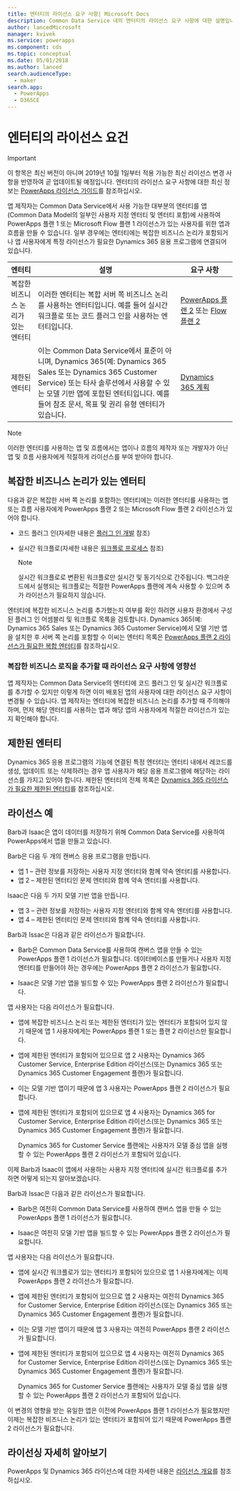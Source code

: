 ```yaml
---
title: 엔터티의 라이선스 요구 사항| Microsoft Docs
description: Common Data Service 내의 엔터티의 라이선스 요구 사항에 대한 설명입니다.
author: lancedMicrosoft
manager: kvivek
ms.service: powerapps
ms.component: cds
ms.topic: conceptual
ms.date: 05/01/2018
ms.author: lanced
search.audienceType:
  - maker
search.app:
  - PowerApps
  - D365CE
---
```


# <a name="license-requirements-for-entities"></a>엔터티의 라이선스 요건

> [!IMPORTANT]
> 이 항목은 최신 버전이 아니며 2019년 10월 1일부터 적용 가능한 최신 라이선스 변경 사항을 반영하여 곧 업데이트될 예정입니다. 엔터티의 라이선스 요구 사항에 대한 최신 정보는 [PowerApps 라이선스 가이드](https://go.microsoft.com/fwlink/?linkid=2085130)를 참조하십시오.

앱 제작자는 Common Data Service에서 사용 가능한 대부분의 엔터티를 앱(Common Data Model의 일부인 사용자 지정 엔터티 및 엔터티 포함)에 사용하여 PowerApps 플랜 1 또는 Microsoft Flow 플랜 1 라이선스가 있는 사용자를 위한 앱과 흐름을 만들 수 있습니다. 일부 경우에는 엔터티에는 복잡한 비즈니스 논리가 포함되거나 앱 사용자에게 특정 라이선스가 필요한 Dynamics 365 응용 프로그램에 연결되어 있습니다. 


|엔터티    |설명    |요구 사항    |
|---------|---------|---------|
|복잡한 비즈니스 논리가 있는 엔터티   | 이러한 엔터티는 복합 서버 쪽 비즈니스 논리를 사용하는 엔터티입니다. 예를 들어 실시간 워크플로 또는 코드 플러그 인을 사용하는 엔터티입니다.       |  [PowerApps 플랜 2](https://powerapps.microsoft.com/pricing/) 또는 [Flow 플랜 2](https://flow.microsoft.com/pricing/)        |
|제한된 엔터티  |  이는 Common Data Service에서 표준이 아니며, Dynamics 365(예: Dynamics 365 Sales 또는 Dynamics 365 Customer Service) 또는 타사 솔루션에서 사용할 수 있는 모델 기반 앱에 포함된 엔터티입니다. 예를 들어 참조 문서, 목표 및 권리 유형 엔터티가 있습니다.     |  [Dynamics 365 계획](https://dynamics.microsoft.com/pricing/)      | 


> [!NOTE]
> 이러한 엔터티를 사용하는 앱 및 흐름에서는 앱이나 흐름의 제작자 또는 개발자가 아닌 앱 및 흐름 사용자에게 적절하게 라이선스를 부여 받아야 합니다.

## <a name="entities-with-complex-business-logic"></a>복잡한 비즈니스 논리가 있는 엔터티
다음과 같은 복잡한 서버 쪽 논리를 포함하는 엔터티에는 이러한 엔터티를 사용하는 앱 또는 흐름 사용자에게 PowerApps 플랜 2 또는 Microsoft Flow 플랜 2 라이선스가 있어야 합니다.

* 코드 플러그 인(자세한 내용은 [플러그 인 개발](/powerapps/developer/common-data-service/plug-ins) 참조)
* 실시간 워크플로(자세한 내용은 [워크플로 프로세스](/flow/workflow-processes) 참조)

    > [!NOTE]
    >  실시간 워크플로로 변환된 워크플로만 실시간 및 동기식으로 간주됩니다. 백그라운드에서 실행되는 워크플로는 적절한 PowerApps 플랜에 계속 사용할 수 있으며 추가 라이선스가 필요하지 않습니다.

엔터티에 복잡한 비즈니스 논리를 추가했는지 여부를 확인 하려면 사용자 환경에서 구성된 플러그 인 어셈블리 및 워크플로 목록을 검토합니다. Dynamics 365(예: Dynamics 365 Sales 또는 Dynamics 365 Customer Service)에서 모델 기반 앱을 설치한 후 서버 쪽 논리를 포함할 수 이씨는 엔터티 목록은 [PowerApps 플랜 2 라이선스가 필요한 복합 엔터티](data-platform-complex-entities.md)를 참조하십시오.  

### <a name="impacting-license-requirements-when-adding-complex-business-logic"></a>복잡한 비즈니스 로직을 추가할 때 라이선스 요구 사항에 영향선
앱 제작자는 Common Data Service의 엔터티에 코드 플러그 인 및 실시간 워크플로를 추가할 수 있지만 이렇게 하면 이미 배포된 앱의 사용자에 대한 라이선스 요구 사항이 변경될 수 있습니다. 앱 제작자는 엔터티에 복잡한 비즈니스 논리를 추가할 때 주의해야 하며, 먼저 해당 엔터티를 사용하는 앱과 해당 앱의 사용자에게 적절한 라이선스가 있는지 확인해야 합니다.

## <a name="restricted-entities"></a>제한된 엔터티
Dynamics 365 응용 프로그램의 기능에 연결된 특정 엔터티는 엔터티 내에서 레코드를 생성, 업데이트 또는 삭제하려는 경우 앱 사용자가 해당 응용 프로그램에 해당하는 라이선스를 가지고 있어야 합니다. 제한된 엔터티의 전체 목록은 [Dynamics 365 라이선스가 필요한 제한된 엔터티](data-platform-restricted-entities.md)를 참조하십시오.

## <a name="licensing-examples"></a>라이선스 예
Barb과 Isaac은 앱이 데이터를 저장하기 위해 Common Data Service를 사용하여 PowerApps에서 앱을 만들고 있습니다.

Barb은 다음 두 개의 캔버스 응용 프로그램을 만듭니다.

* 앱 1 &ndash; 관련 정보를 저장하는 사용자 지정 엔터티와 함께 약속 엔터티를 사용합니다.
* 앱 2 &ndash; 제한된 엔터티인 문제 엔터티와 함께 약속 엔터티를 사용합니다.

Isaac은 다음 두 가지 모델 기반 앱을 만듭니다.

* 앱 3 &ndash; 관련 정보를 저장하는 사용자 지정 엔터티와 함께 약속 엔터티를 사용합니다.
* 앱 4 &ndash; 제한된 엔터티인 문제 엔터티와 함께 약속 엔터티를 사용합니다.

Barb과 Issac은 다음과 같은 라이선스가 필요합니다.
* Barb은 Common Data Service를 사용하여 캔버스 앱을 만들 수 있는 PowerApps 플랜 1 라이선스가 필요합니다. 데이터베이스를 만들거나 사용자 지정 엔터티를 만들어야 하는 경우에는 PowerApps 플랜 2 라이선스가 필요합니다.

* Isaac은 모델 기반 앱을 빌드할 수 있는 PowerApps 플랜 2 라이선스가 필요합니다.

앱 사용자는 다음 라이선스가 필요합니다.
* 앱에 복잡한 비즈니스 논리 또는 제한된 엔터티가 있는 엔터티가 포함되어 있지 않기 때문에 앱 1 사용자에게는 PowerApps 플랜 1 또는 플랜 2 라이선스만 필요합니다.

* 앱에 제한된 엔터티가 포함되어 있으므로 앱 2 사용자는 Dynamics 365 Customer Service, Enterprise Edition 라이선스(또는 Dynamics 365 또는 Dynamics 365 Customer Engagement 플랜)가 필요합니다.

* 이는 모델 기반 앱이기 때문에 앱 3 사용자는 PowerApps 플랜 2 라이선스가 필요합니다.

* 앱에 제한된 엔터티가 포함되어 있으므로 앱 4 사용자는 Dynamics 365 for Customer Service, Enterprise Edition 라이선스(또는 Dynamics 365 또는 Dynamics 365 Customer Engagement 플랜)가 필요합니다.

    Dynamics 365 for Customer Service 플랜에는 사용자가 모델 중심 앱을 실행할 수 있는 PowerApps 플랜 2 라이선스가 포함되어 있습니다.

이제 Barb과 Isaac이 앱에서 사용하는 사용자 지정 엔터티에 실시간 워크플로를 추가하면 어떻게 되는지 알아보겠습니다.

Barb과 Issac은 다음과 같은 라이선스가 필요합니다.
* Barb은 여전히 Common Data Service를 사용하여 캔버스 앱을 만들 수 있는 PowerApps 플랜 1 라이선스가 필요합니다.

* Isaac은 여전히 모델 기반 앱을 빌드할 수 있는 PowerApps 플랜 2 라이선스가 필요합니다.

앱 사용자는 다음 라이선스가 필요합니다.
* 앱에 실시간 워크플로가 있는 엔터티가 포함되어 있으므로 앱 1 사용자에게는 이제 PowerApps 플랜 2 라이선스가 필요합니다.

* 앱에 제한된 엔터티가 포함되어 있으므로 앱 2 사용자는 여전히 Dynamics 365 for Customer Service, Enterprise Edition 라이선스(또는 Dynamics 365 또는 Dynamics 365 Customer Engagement 플랜)가 필요합니다. 

* 이는 모델 기반 앱이기 때문에 앱 3 사용자는 여전히 PowerApps 플랜 2 라이선스가 필요합니다.

* 앱에 제한된 엔터티가 포함되어 있으므로 앱 4 사용자는 여전히 Dynamics 365 for Customer Service, Enterprise Edition 라이선스(또는 Dynamics 365 또는 Dynamics 365 Customer Engagement 플랜)가 필요합니다.

    Dynamics 365 for Customer Service 플랜에는 사용자가 모델 중심 앱을 실행할 수 있는 PowerApps 플랜 2 라이선스가 포함되어 있습니다.

이 변경의 영향을 받는 유일한 앱은 이전에 PowerApps 플랜 1 라이선스가 필요했지만 이제는 복잡한 비즈니스 논리가 있는 엔터티가 포함되어 있기 때문에 PowerApps 플랜 2 라이선스가 필요합니다. 

## <a name="more-about-licensing"></a>라이선싱 자세히 알아보기
PowerApps 및 Dynamics 365 라이선스에 대한 자세한 내용은 [라이선스 개요](../../administrator/pricing-billing-skus.md)를 참조하십시오.

